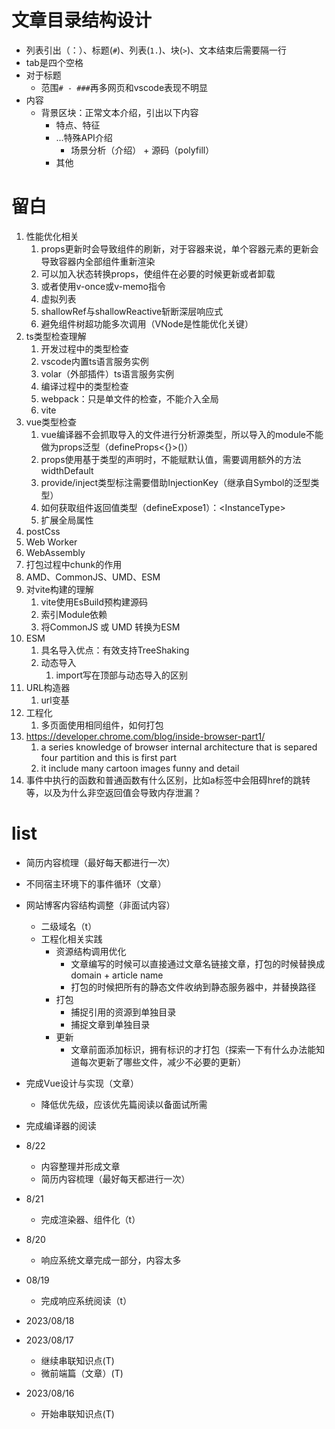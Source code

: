 # 文章目录结构设计

- 列表引出（：）、标题(`#`)、列表(`1.`)、块(`>`)、文本结束后需要隔一行
- tab是四个空格
- 对于标题
    - 范围`# - ###`再多网页和vscode表现不明显
- 内容
    - 背景区块：正常文本介绍，引出以下内容
        - 特点、特征
        - ...特殊API介绍
            - 场景分析（介绍） + 源码（polyfill）
        - 其他

# 留白

1. 性能优化相关
    1. props更新时会导致组件的刷新，对于容器来说，单个容器元素的更新会导致容器内全部组件重新渲染
    2. 可以加入状态转换props，使组件在必要的时候更新或者卸载
    3. 或者使用v-once或v-memo指令
    4. 虚拟列表
    5. shallowRef与shallowReactive斩断深层响应式
    6. 避免组件树超功能多次调用（VNode是性能优化关键）
2. ts类型检查理解
    1. 开发过程中的类型检查
    2. vscode内置ts语言服务实例
    3. volar（外部插件）ts语言服务实例
    4. 编译过程中的类型检查
    5. webpack：只是单文件的检查，不能介入全局
    6. vite
3. vue类型检查
    1. vue编译器不会抓取导入的文件进行分析源类型，所以导入的module不能做为props泛型（defineProps<{}>()）
    2. props使用基于类型的声明时，不能赋默认值，需要调用额外的方法widthDefault
    3. provide/inject类型标注需要借助InjectionKey（继承自Symbol的泛型类型）
    4. 如何获取组件返回值类型（defineExpose1）：<InstanceType<typeof Component>>
    5. 扩展全局属性
4. postCss
5. Web Worker
6. WebAssembly
7. 打包过程中chunk的作用
8. AMD、CommonJS、UMD、ESM
9.  对vite构建的理解
    1. vite使用EsBuild预构建源码
    2. 索引Module依赖
    3. 将CommonJS 或 UMD 转换为ESM
10. ESM
    1. 具名导入优点：有效支持TreeShaking
    2. 动态导入
        1. import写在顶部与动态导入的区别
11. URL构造器
    1. url变基
12. 工程化
    1. 多页面使用相同组件，如何打包
13. https://developer.chrome.com/blog/inside-browser-part1/
    1. a series knowledge of browser internal architecture that is separed four partition and this is first part
    2. it include many cartoon images funny and detail
14. 事件中执行的函数和普通函数有什么区别，比如a标签中会阻碍href的跳转等，以及为什么非空返回值会导致内存泄漏？

# list

- 简历内容梳理（最好每天都进行一次）
- 不同宿主环境下的事件循环（文章）
- 网站博客内容结构调整（非面试内容）
    - 二级域名（t）
    - 工程化相关实践
        - 资源结构调用优化
            - 文章编写的时候可以直接通过文章名链接文章，打包的时候替换成domain + article name
            - 打包的时候把所有的静态文件收纳到静态服务器中，并替换路径
        - 打包
            - 捕捉引用的资源到单独目录
            - 捕捉文章到单独目录
        - 更新
            - 文章前面添加标识，拥有标识的才打包（探索一下有什么办法能知道每次更新了哪些文件，减少不必要的更新）
- 完成Vue设计与实现（文章）
    - 降低优先级，应该优先篇阅读以备面试所需

- 完成编译器的阅读


- 8/22
    - 内容整理并形成文章
    - 简历内容梳理（最好每天都进行一次）

- 8/21
    - 完成渲染器、组件化（t）

- 8/20
    - 响应系统文章完成一部分，内容太多

- 08/19
    - 完成响应系统阅读（t）

- 2023/08/18

- 2023/08/17
    - 继续串联知识点(T)
    - 微前端篇（文章）(T)

- 2023/08/16
    - 开始串联知识点(T)